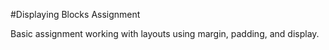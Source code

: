#Displaying Blocks Assignment

Basic assignment working with layouts using margin, padding, and display.

